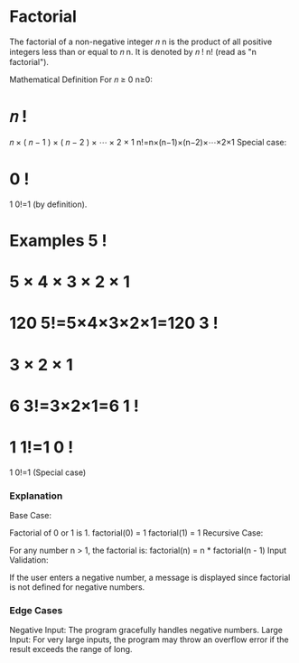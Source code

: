 # Factorial

The factorial of a non-negative integer
𝑛
n is the product of all positive integers less than or equal to
𝑛
n. It is denoted by
𝑛
!
n! (read as "n factorial").

Mathematical Definition
For
𝑛
≥
0
n≥0:

𝑛
!
=
𝑛
×
(
𝑛
−
1
)
×
(
𝑛
−
2
)
×
⋯
×
2
×
1
n!=n×(n−1)×(n−2)×⋯×2×1
Special case:

0
!
=
1
0!=1
(by definition).

Examples
5
!
=
5
×
4
×
3
×
2
×
1
=
120
5!=5×4×3×2×1=120
3
!
=
3
×
2
×
1
=
6
3!=3×2×1=6
1
!
=
1
1!=1
0
!
=
1
0!=1 (Special case)

### Explanation
Base Case:

Factorial of 0 or 1 is 1.
factorial(0) = 1
factorial(1) = 1
Recursive Case:

For any number n > 1, the factorial is:
factorial(n) = n * factorial(n - 1)
Input Validation:

If the user enters a negative number, a message is displayed since factorial is not defined for negative numbers.

### Edge Cases
Negative Input: The program gracefully handles negative numbers.
Large Input: For very large inputs, the program may throw an overflow error if the result exceeds the range of long.